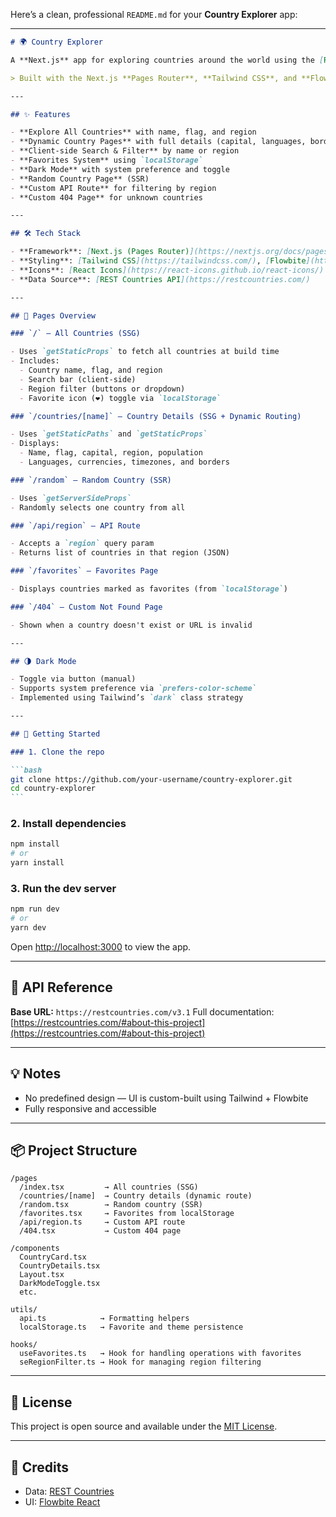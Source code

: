 Here’s a clean, professional `README.md` for your **Country Explorer** app:

---

````markdown
# 🌍 Country Explorer

A **Next.js** app for exploring countries around the world using the [REST Countries API](https://restcountries.com/). Search, filter, and favorite countries — with dynamic routing, dark mode, and server-side features.

> Built with the Next.js **Pages Router**, **Tailwind CSS**, and **Flowbite UI**.

---

## ✨ Features

- **Explore All Countries** with name, flag, and region
- **Dynamic Country Pages** with full details (capital, languages, borders, etc.)
- **Client-side Search & Filter** by name or region
- **Favorites System** using `localStorage`
- **Dark Mode** with system preference and toggle
- **Random Country Page** (SSR)
- **Custom API Route** for filtering by region
- **Custom 404 Page** for unknown countries

---

## 🛠 Tech Stack

- **Framework**: [Next.js (Pages Router)](https://nextjs.org/docs/pages)
- **Styling**: [Tailwind CSS](https://tailwindcss.com/), [Flowbite](https://flowbite.com/)
- **Icons**: [React Icons](https://react-icons.github.io/react-icons/)
- **Data Source**: [REST Countries API](https://restcountries.com/)

---

## 📁 Pages Overview

### `/` – All Countries (SSG)

- Uses `getStaticProps` to fetch all countries at build time
- Includes:
  - Country name, flag, and region
  - Search bar (client-side)
  - Region filter (buttons or dropdown)
  - Favorite icon (❤️) toggle via `localStorage`

### `/countries/[name]` – Country Details (SSG + Dynamic Routing)

- Uses `getStaticPaths` and `getStaticProps`
- Displays:
  - Name, flag, capital, region, population
  - Languages, currencies, timezones, and borders

### `/random` – Random Country (SSR)

- Uses `getServerSideProps`
- Randomly selects one country from all

### `/api/region` – API Route

- Accepts a `region` query param
- Returns list of countries in that region (JSON)

### `/favorites` – Favorites Page

- Displays countries marked as favorites (from `localStorage`)

### `/404` – Custom Not Found Page

- Shown when a country doesn't exist or URL is invalid

---

## 🌗 Dark Mode

- Toggle via button (manual)
- Supports system preference via `prefers-color-scheme`
- Implemented using Tailwind’s `dark` class strategy

---

## 🚀 Getting Started

### 1. Clone the repo

```bash
git clone https://github.com/your-username/country-explorer.git
cd country-explorer
```
````

### 2. Install dependencies

```bash
npm install
# or
yarn install
```

### 3. Run the dev server

```bash
npm run dev
# or
yarn dev
```

Open [http://localhost:3000](http://localhost:3000) to view the app.

---

## 📄 API Reference

**Base URL:** `https://restcountries.com/v3.1`
Full documentation: [https://restcountries.com/#about-this-project](https://restcountries.com/#about-this-project)

---

## 💡 Notes

- No predefined design — UI is custom-built using Tailwind + Flowbite
- Fully responsive and accessible

---

## 📦 Project Structure

```
/pages
  /index.tsx         → All countries (SSG)
  /countries/[name]  → Country details (dynamic route)
  /random.tsx        → Random country (SSR)
  /favorites.tsx     → Favorites from localStorage
  /api/region.ts     → Custom API route
  /404.tsx           → Custom 404 page

/components
  CountryCard.tsx
  CountryDetails.tsx
  Layout.tsx
  DarkModeToggle.tsx
  etc.

utils/
  api.ts            → Formatting helpers
  localStorage.ts   → Favorite and theme persistence

hooks/
  useFavorites.ts   → Hook for handling operations with favorites
  seRegionFilter.ts → Hook for managing region filtering
```

---

## 📜 License

This project is open source and available under the [MIT License](LICENSE).

---

## 🙌 Credits

- Data: [REST Countries](https://restcountries.com/)
- UI: [Flowbite React](https://flowbite-react.com/)
